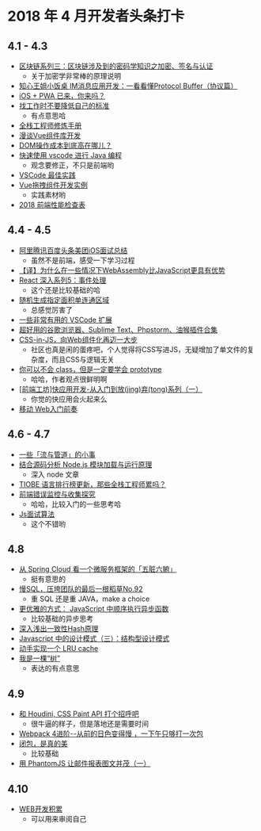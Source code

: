 # 2018 年 4 月开发者头条打卡

## 4.1 - 4.3
* [区块链系列三：区块链涉及到的密码学知识之加密、签名与认证](https://mp.weixin.qq.com/s/nCK8ggZo3jJz1PF0b6iW8g)
  * 关于加密学非常棒的原理说明
* [知心王姐小饭桌 IM消息应用开发：一看看懂Protocol Buffer（协议篇）](https://mp.weixin.qq.com/s/f6iaeTo0c48jCcAko9K4vA)
* [iOS + PWA 已来，你来吗？](https://mp.weixin.qq.com/s/BiAYM-Ia5lYf0qv3DHmPjg)
* [找工作时不要降低自己的标准](https://mp.weixin.qq.com/s/IoujwgX2den6xtrUNf7wJA)
  * 有点意思哈
* [全栈工程师修炼手册](https://yejianye.com/2018/03/31/learn-fullstack/)
* [漫谈Vue组件库开发](http://jdc.jd.com/archives/212167)
* [DOM操作成本到底高在哪儿？](http://palmer.arkstack.cn/2018/03/DOM%E6%93%8D%E4%BD%9C%E6%88%90%E6%9C%AC%E5%88%B0%E5%BA%95%E9%AB%98%E5%9C%A8%E5%93%AA%E5%84%BF/)
* [快速使用 vscode 进行 Java 编程](https://zhuanlan.zhihu.com/p/35176928)
  * 观念要修正，不只是前端哟
* [VSCode 最佳实践](https://zhuanlan.zhihu.com/p/35147027)
* [Vue拖拽组件开发实例](https://mp.weixin.qq.com/s?__biz=MzUxMDYxNTgwMA==&mid=2247483880&idx=1&sn=45c3eea3d581ff9b39ae6a04f90708f0&chksm=f901087fce7681692418fad396b8e9cafb3fedbc6921fc2f1d10356f4cd3d23db316db00f651#rd)
  * 实践素材哟
* [2018 前端性能检查表](https://mp.weixin.qq.com/s/MDRfdRnhJJ53611cG_Zb6g)

## 4.4 - 4.5
* [阿里腾讯百度头条美团iOS面试总结](https://www.jianshu.com/p/a992b5f697ca)
  * 虽然不是前端，感受一下学习过程
* [【译】为什么在一些情况下WebAssembly比JavaScript更具有优势](https://mp.weixin.qq.com/s/s52W_oLCPeHZ1w-B1SKVew)
* [React 深入系列5：事件处理](https://mp.weixin.qq.com/s?__biz=MzU1ODQ0NzM2NA==&mid=2247483706&idx=1&sn=7682fa5f5db94bc2e975f82c9060554e&chksm=fc272f51cb50a6473137d51daabaeb684b58e97898f12391d46dcf730b6f5ed06382aefc773c#rd)
  * 这个还是比较基础的哈
* [随机生成指定面积单连通区域](https://zhuanlan.zhihu.com/p/35268348)
  * 总感觉厉害了
* [一些非常有用的 VSCode 扩展](https://zhuanlan.zhihu.com/p/29553584)
* [超好用的谷歌浏览器、Sublime Text、Phpstorm、油猴插件合集](https://guanguans.cn/2018/03/25/Extended/)
* [CSS-in-JS，向Web组件化再迈一大步](https://insights.thoughtworks.cn/css-in-js/)
  * 社区也真是闲的蛋疼吧，个人觉得将CSS写进JS，无疑增加了单文件的复杂度，而且CSS与逻辑无关
* [你可以不会 class，但是一定要学会 prototype](https://zhuanlan.zhihu.com/p/35279244)
  * 哈哈，作者观点很鲜明啊
* [[前端工坊]快应用开发-从入门到放(jing)弃(tong)系列（一）](https://mp.weixin.qq.com/s/sgCJUgYhtFkRSNPSi9-3Tg)
  * 你觉的快应用会火起来么
* [移动 Web入门前奏](https://www.liayal.com/article/5ac234d5a6cf4e67bc05c9f3)

## 4.6 - 4.7
* [一些「流与管道」的小事](https://geminiwen.com/archives/56/)
* [结合源码分析 Node.js 模块加载与运行原理](https://zhuanlan.zhihu.com/p/35238127)
  * 深入 node 文章
* [TIOBE 语言排行榜更新，那些全栈工程师累吗？](https://mp.weixin.qq.com/s/bVL9yS29_1iYzMfNG_Fs1A)
* [前端错误监控与收集探究](http://hpoenixf.com/%E5%89%8D%E7%AB%AF%E9%94%99%E8%AF%AF%E7%9B%91%E6%8E%A7%E4%B8%8E%E6%94%B6%E9%9B%86%E6%8E%A2%E7%A9%B6.html)
  * 哈哈，比较入门的一些思考哈
* [Js面试算法](https://www.liayal.com/article/5ac46c20a6cf4e67bc05c9f4)
  * 这个不错哟

## 4.8
* [从 Spring Cloud 看一个微服务框架的「五脏六腑」](https://webfe.kujiale.com/spring-could-heart/)
  * 挺有意思的
* [慢SQL，压垮团队的最后一根稻草No.92](https://mp.weixin.qq.com/s/62fTZoAU_ThqA50v9iY1TQ)
  * 重 SQL 还是重 JAVA，make a choice
* [更优雅的方式： JavaScript 中顺序执行异步函数](http://blog.givebest.cn/javascript/2018/04/05/javascript-sync.html)
  * 比较基础的异步思考
* [深入浅出一致性Hash原理](http://www.spring4all.com/article/988)
* [Javascript 中的设计模式（三）：结构型设计模式](http://elevenbeans.github.io/2018/04/06/javascript-design-patterns-2/)
* [动手实现一个 LRU cache](https://crossoverjie.top/2018/04/07/algorithm/LRU-cache/)
* [我是一棵“树”](https://mp.weixin.qq.com/s/Maa5ZYqlGJiY0DrKMfh04A)
  * 表达的有点意思

## 4.9
* [和 Houdini, CSS Paint API 打个招呼吧](https://qianduan.group/posts/5ac9b45c9fd64d5a7458a8c1)
  * 很牛逼的样子，但是落地还是需要时间
* [Webpack 4进阶--从前的日色变得慢 ，一下午只够打一次包](https://zhuanlan.zhihu.com/p/35407642)
* [闭包，是真的美](https://github.com/prettyEcho/deep-js/issues/4)
  * 比较基础
* [用 PhantomJS 让邮件报表图文并茂（一）](http://blog.krimeshu.com/2018/04/08/colorful-chart-mail-report-with-phantomjs/)

## 4.10
* [WEB开发积累](http://blog.404mzk.com/)
  * 可以用来审阅自己
